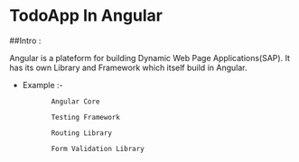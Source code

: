 # TodoApp In Angular

##Intro : 

Angular is a plateform for building Dynamic Web Page Applications(SAP). It has its own Library and Framework which itself build in Angular.

* Example :- 

             Angular Core

             Testing Framework

             Routing Library

             Form Validation Library
    

